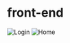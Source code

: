 # front-end
![Login](https://user-images.githubusercontent.com/82206168/202643361-f6e9b50a-ef4b-4f86-b68e-d0ca6133af95.jpg)
![Home](https://user-images.githubusercontent.com/82206168/202643352-fa149ad1-8567-4ee3-96b3-71ab8d983ba8.jpg)
